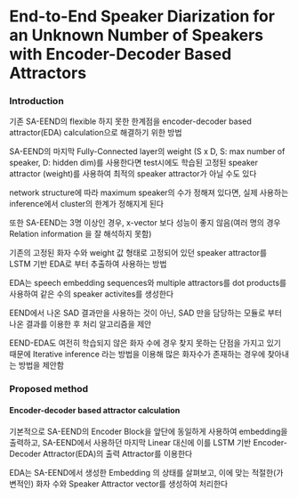 # End-to-End Speaker Diarization for an Unknown Number of Speakers with Encoder-Decoder Based Attractors


### Introduction

기존 SA-EEND의 flexible 하지 못한 한계점을 encoder-decoder based attractor(EDA) calculation으로 해결하기 위한 방법

SA-EEND의 마지막 Fully-Connected layer의 weight (S x D, S: max number of speaker, D: hidden dim)를 사용한다면 test시에도 학습된 고정된 speaker attractor (weight)를 사용하여 최적의 speaker attractor가 아닐 수도 있다

network structure에 따라 maximum speaker의 수가 정해져 있다면, 실제 사용하는 inference에서 cluster의 한계가 정해지게 된다
 
또한 SA-EEND는 3명 이상인 경우, x-vector 보다 성능이 좋지 않음(여러 명의 경우 Relation information 을 잘 해석하지 못함)

기존의 고정된 화자 수와 weight 값 형태로 고정되어 있던 speaker attractor를 LSTM 기반 EDA로 부터 추출하여 사용하는 방법

EDA는 speech embedding sequences와 multiple attractors를 dot products를 사용하여 같은 수의 speaker activites를 생성한다

EEND에서 나온 SAD 결과만을 사용하는 것이 아닌, SAD 만을 담당하는 모듈로 부터 나온 결과를 이용한 후 처리 알고리즘을 제안

EEND-EDA도 여전히 학습되지 않은 화자 수에 경우 찾지 못하는 단점을 가지고 있기 때문에
Iterative inference 라는 방법을 이용해 많은 화자수가 존재하는 경우에 찾아내는 방법을 제안함


### Proposed method

#### Encoder-decoder based attractor calculation

기본적으로 SA-EEND의 Encoder Block을 앞단에 동일하게 사용하여 embedding을 출력하고,
SA-EEND에서 사용하던 마지막 Linear 대신에 이를 LSTM 기반 Encoder-Decoder Attractor(EDA)의 출력 Attractor를 이용한다

EDA는 SA-EEND에서 생성한 Embedding 의 상태를 살펴보고, 이에 맞는 적절한(가변적인) 화자 수와 Speaker Attractor vector를 생성하여 처리한다




















